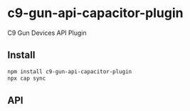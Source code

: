 # c9-gun-api-capacitor-plugin

C9 Gun Devices API Plugin

## Install

```bash
npm install c9-gun-api-capacitor-plugin
npx cap sync
```

## API

<docgen-index></docgen-index>

<docgen-api>
<!-- run docgen to generate docs from the source -->
<!-- More info: https://github.com/ionic-team/capacitor-docgen -->
</docgen-api>
